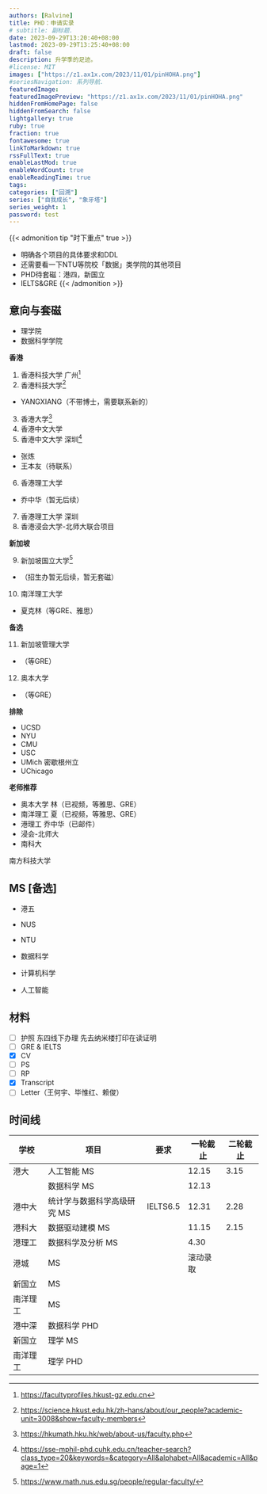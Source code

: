 ```yaml
---
authors: [Ralvine]
title: PHD：申请实录
# subtitle: 副标题.
date: 2023-09-29T13:20:40+08:00
lastmod: 2023-09-29T13:25:40+08:00
draft: false
description: 升学季的足迹。
#license: MIT
images: ["https://z1.ax1x.com/2023/11/01/pinHOHA.png"]
#seriesNavigation: 系列导航.
featuredImage: 
featuredImagePreview: "https://z1.ax1x.com/2023/11/01/pinHOHA.png"
hiddenFromHomePage: false
hiddenFromSearch: false
lightgallery: true
ruby: true
fraction: true
fontawesome: true
linkToMarkdown: true
rssFullText: true
enableLastMod: true
enableWordCount: true
enableReadingTime: true
tags: 
categories: ["回溯"]
series: ["自我成长", "象牙塔"]
series_weight: 1
password: test
---
```


<!--more-->

{{< admonition tip "时下重点" true >}}
- 明确各个项目的具体要求和DDL
- 还需要看一下NTU等院校「数据」类学院的其他项目
- PHD待套磁：港四，新国立
- IELTS&GRE
{{< /admonition >}}

## 意向与套磁

- 理学院
- 数据科学学院

**香港**

1. 香港科技大学 广州[^1]
2. 香港科技大学[^2]
- YANGXIANG（不带博士，需要联系新的）
3. 香港大学[^3]
4. 香港中文大学
5. 香港中文大学 深圳[^4]
- 张炼
- 王本友（待联系）
6. 香港理工大学
- 乔中华（暂无后续）
7. 香港理工大学 深圳
8. 香港浸会大学-北师大联合项目

**新加坡**

9. 新加坡国立大学[^5]
- （招生办暂无后续，暂无套磁）
10. 南洋理工大学
- 夏克林（等GRE、雅思）

**备选**

11. 新加坡管理大学
- （等GRE）
12. 奥本大学
- （等GRE）

**排除**

- UCSD
- NYU
- CMU
- USC
- UMich 密歇根州立
- UChicago

**老师推荐**
- 奥本大学 林（已视频，等雅思、GRE）
- 南洋理工 夏（已视频，等雅思、GRE）
- 港理工 乔中华（已邮件）
- 浸会-北师大
- 南科大

南方科技大学

## MS [备选]

- 港五
- NUS
- NTU

- 数据科学
- 计算机科学
- 人工智能

## 材料

- [ ] 护照 东四线下办理 先去纳米楼打印在读证明
- [ ] GRE & IELTS
- [x] CV
- [ ] PS
- [ ] RP
- [x] Transcript
- [ ] Letter（王何宇、毕惟红、赖俊）

## 时间线

|学校|项目|要求|一轮截止|二轮截止|
|---|---|----|--------|-------|
|港大|人工智能 MS||12.15|3.15|
||数据科学 MS||12.13||
|港中大|统计学与数据科学高级研究 MS|IELTS6.5|12.31|2.28|
|港科大|数据驱动建模 MS||11.15|2.15|
|港理工|数据科学及分析 MS||4.30||
|港城|MS||滚动录取||
|新国立|MS||||
|南洋理工|MS||||
|港中深|数据科学 PHD||||
|新国立|理学 MS||||
|南洋理工|理学 PHD||||

[^1]: https://facultyprofiles.hkust-gz.edu.cn
[^2]: https://science.hkust.edu.hk/zh-hans/about/our_people?academic-unit=3008&show=faculty-members
[^3]: https://hkumath.hku.hk/web/about-us/faculty.php
[^4]: https://sse-mphil-phd.cuhk.edu.cn/teacher-search?class_type=20&keywords=&category=All&alphabet=All&academic=All&page=1
[^5]: https://www.math.nus.edu.sg/people/regular-faculty/
